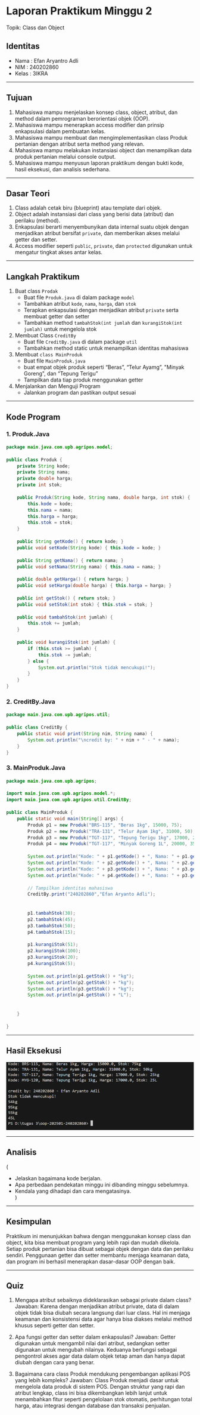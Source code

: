 # Laporan Praktikum Minggu 2
Topik: Class dan Object

## Identitas
- Nama  : Efan Aryantro Adli
- NIM   : 240202860
- Kelas : 3IKRA

---

## Tujuan
1. Mahasiswa mampu menjelaskan konsep class, object, atribut, dan method dalam pemrograman berorientasi objek (OOP).
2. Mahasiswa mampu menerapkan access modifier dan prinsip enkapsulasi dalam pembuatan kelas.
3. Mahasiswa mampu membuat dan mengimplementasikan class Produk pertanian dengan atribut serta method yang relevan.
4. Mahasiswa mampu melakukan instansiasi object dan menampilkan data produk pertanian melalui console output.
5. Mahasiswa mampu menyusun laporan praktikum dengan bukti kode, hasil eksekusi, dan analisis sederhana.

---

## Dasar Teori 
1. Class adalah cetak biru (blueprint) atau template dari objek.
2. Object adalah instansiasi dari class yang berisi data (atribut) dan perilaku (method).  
3. Enkapsulasi berarti menyembunyikan data internal suatu objek dengan menjadikan atribut bersifat `private`, dan memberikan akses melalui getter dan setter.
4. Access modifier seperti `public`, `private`, dan `protected` digunakan untuk mengatur tingkat akses antar kelas.

---

## Langkah Praktikum
1. Buat class `Prodak`
   - Buat file `Produk.java` di dalam package `model`
   - Tambahkan atribut `kode`, `nama`, `harga`, dan `stok`
   - Terapkan enkapsulasi dengan menjadikan atribut `private` serta membuat getter dan setter
   - Tambahkan method `tambahStok(int jumlah` dan `kurangiStok(int jumlah)` untuk mengelola stok
2. Membuat Class `CreditBy`
   - Buat file `CreditBy.java` di dalam package `util`
   - Tambahkan method static untuk menampilkan identitas mahasiswa
3. Membuat `class MainProduk`
   - Buat file `MainProduk.java`
   - buat empat objek produk seperti “Beras”, “Telur Ayamg”, "Minyak Goreng", dan “Tepung Terigu”
   - Tampilkan data tiap produk menggunakan getter
4. Menjalankan dan Menguji Program
   - Jalankan program dan pastikan output sesuai

---

## Kode Program
### 1. Produk.Java  

```java
package main.java.com.upb.agripos.model;

public class Produk {
    private String kode;
    private String nama;
    private double harga;
    private int stok;

    public Produk(String kode, String nama, double harga, int stok) {
        this.kode = kode;
        this.nama = nama;
        this.harga = harga;
        this.stok = stok;
    }

    public String getKode() { return kode; }
    public void setKode(String kode) { this.kode = kode; }

    public String getNama() { return nama; }
    public void setNama(String nama) { this.nama = nama; }

    public double getHarga() { return harga; }
    public void setHarga(double harga) { this.harga = harga; }

    public int getStok() { return stok; }
    public void setStok(int stok) { this.stok = stok; }

    public void tambahStok(int jumlah) {
        this.stok += jumlah;
    }

    public void kurangiStok(int jumlah) {
        if (this.stok >= jumlah) {
            this.stok -= jumlah;
        } else {
            System.out.println("Stok tidak mencukupi!");
        }
    }
}
```
### 2. CreditBy.Java  

```java
package main.java.com.upb.agripos.util;

public class CreditBy {
    public static void print(String nim, String nama) {
        System.out.println("\ncredit by: " + nim + " - " + nama);
    }
}
```
### 3. MainProduk.Java  

```java
package main.java.com.upb.agripos;

import main.java.com.upb.agripos.model.*;
import main.java.com.upb.agripos.util.CreditBy;

public class MainProduk {
    public static void main(String[] args) {
        Produk p1 = new Produk("BRS-115", "Beras 1kg", 15000, 75);
        Produk p2 = new Produk("TRA-131", "Telur Ayam 1kg", 31000, 50);
        Produk p3 = new Produk("TGT-117", "Tepung Terigu 1kg", 17000, 25);
        Produk p4 = new Produk("TGT-117", "Minyak Goreng 1L", 20000, 35);

        System.out.println("Kode: " + p1.getKode() + ", Nama: " + p1.getNama() + ", Harga: " + p1.getHarga() + ", Stok: " + p1.getStok() + "kg");
        System.out.println("Kode: " + p2.getKode() + ", Nama: " + p2.getNama() + ", Harga: " + p2.getHarga() + ", Stok: " + p2.getStok() + "kg");
        System.out.println("Kode: " + p3.getKode() + ", Nama: " + p3.getNama() + ", Harga: " + p3.getHarga() + ", Stok: " + p3.getStok() + "kg");
        System.out.println("Kode: " + p4.getKode() + ", Nama: " + p3.getNama() + ", Harga: " + p3.getHarga() + ", Stok: " + p3.getStok() + "L");

        // Tampilkan identitas mahasiswa
        CreditBy.print("240202860","Efan Aryanto Adli");

        
        p1.tambahStok(30);
        p2.tambahStok(45);
        p3.tambahStok(50);
        p4.tambahStok(15);

        p1.kurangiStok(51);
        p2.kurangiStok(100);
        p3.kurangiStok(20);
        p4.kurangiStok(5);

        System.out.println(p1.getStok() + "kg");
        System.out.println(p2.getStok() + "kg");
        System.out.println(p3.getStok() + "kg");
        System.out.println(p4.getStok() + "L");

        
    }

}
```
---

## Hasil Eksekusi
  
![Screenshot hasil](screenshots/ScreenshotHasil.png)

---

## Analisis
(
- Jelaskan bagaimana kode berjalan.  
- Apa perbedaan pendekatan minggu ini dibanding minggu sebelumnya.  
- Kendala yang dihadapi dan cara mengatasinya.  
)
---

## Kesimpulan
Praktikum ini menunjukkan bahwa dengan menggunakan konsep class dan object, kita bisa membuat program yang lebih rapi dan mudah dikelola. Setiap produk pertanian bisa dibuat sebagai objek dengan data dan perilaku sendiri. Penggunaan getter dan setter membantu menjaga keamanan data, dan program ini berhasil menerapkan dasar-dasar OOP dengan baik.

---

## Quiz
1. Mengapa atribut sebaiknya dideklarasikan sebagai private dalam class?
Jawaban: Karena dengan menjadikan atribut private, data di dalam objek tidak bisa diubah secara langsung dari luar class. Hal ini menjaga keamanan dan konsistensi data agar hanya bisa diakses melalui method khusus seperti getter dan setter.

2. Apa fungsi getter dan setter dalam enkapsulasi?
Jawaban: Getter digunakan untuk mengambil nilai dari atribut, sedangkan setter digunakan untuk mengubah nilainya. Keduanya berfungsi sebagai pengontrol akses agar data dalam objek tetap aman dan hanya dapat diubah dengan cara yang benar.

3. Bagaimana cara class Produk mendukung pengembangan aplikasi POS yang lebih kompleks?
Jawaban: Class Produk menjadi dasar untuk mengelola data produk di sistem POS. Dengan struktur yang rapi dan atribut lengkap, class ini bisa dikembangkan lebih lanjut untuk menambahkan fitur seperti pengelolaan stok otomatis, perhitungan total harga, atau integrasi dengan database dan transaksi penjualan.
